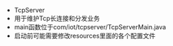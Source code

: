 - TcpServer
- 用于维护Tcp长连接和分发业务
- main函数位于com/iot/tcpserver/TcpServerMain.java
- 启动前可能需要修改resources里面的各个配置文件